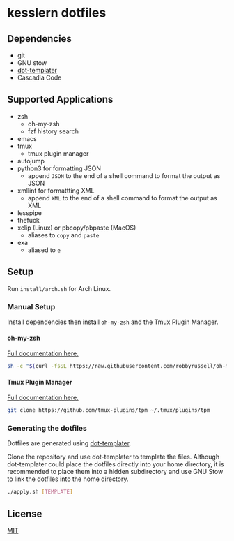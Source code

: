 # kesslern dotfiles

## Dependencies
+ git
+ GNU stow
+ [dot-templater](https://github.com/kesslern/dot-templater)
+ Cascadia Code

## Supported Applications
+ zsh
  + oh-my-zsh
  + fzf history search
+ emacs
+ tmux
  + tmux plugin manager
+ autojump
+ python3 for formatting JSON
  + append `JSON` to the end of a shell command to format the output as JSON
+ xmllint for formattting XML
  + append `XML` to the end of a shell command to format the output as XML
+ lesspipe
+ thefuck
+ xclip (Linux) or pbcopy/pbpaste (MacOS)
  + aliases to `copy` and `paste`
+ exa
  + aliased to `e`

## Setup

Run `install/arch.sh` for Arch Linux.

### Manual Setup

Install dependencies then install `oh-my-zsh` and the Tmux Plugin Manager.

#### oh-my-zsh
[Full documentation here.](https://github.com/robbyrussell/oh-my-zsh)
```bash
sh -c "$(curl -fsSL https://raw.githubusercontent.com/robbyrussell/oh-my-zsh/master/tools/install.sh)"
```

#### Tmux Plugin Manager
[Full documentation here.](https://github.com/tmux-plugins/tpm)
```bash
git clone https://github.com/tmux-plugins/tpm ~/.tmux/plugins/tpm
```

### Generating the dotfiles
Dotfiles are generated using [dot-templater](https://github.com/kesslern/dot-templater).

Clone the repository and use dot-templater to template the files. Although dot-templater could place the dotfiles directly into your home directory, it is recommended to place them into a hidden subdirectory and use GNU Stow to link the dotfiles into the home directory.

```bash
./apply.sh [TEMPLATE]
```

## License

[MIT](./license.md)
